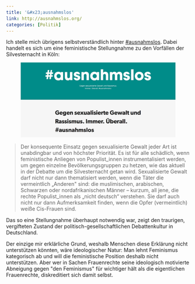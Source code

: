 ```yaml
---
title: '&#x23;ausnahmslos'
link: http://ausnahmslos.org/
categories: [Politik]
---
```


Ich stelle mich übrigens selbstverständlich hinter [#ausnahmslos](http://ausnahmslos.org/). Dabei handelt es sich um eine feministische Stellungnahme zu den Vorfällen der Silvesternacht in Köln:

<figure><img src='/images/ausnahmslos.jpg' /><figcaption></figcaption></figure>

> Der konsequente Einsatz gegen sexualisierte Gewalt jeder Art ist unabdingbar und von höchster Priorität. Es ist für alle schädlich, wenn feministische Anliegen von Populist_innen instrumentalisiert werden, um gegen einzelne Bevölkerungsgruppen zu hetzen, wie das aktuell in der Debatte um die Silvesternacht getan wird.
> Sexualisierte Gewalt darf nicht nur dann thematisiert werden, wenn die Täter die vermeintlich „Anderen" sind: die muslimischen, arabischen, Schwarzen oder nordafrikanischen Männer – kurzum, all jene, die rechte Populist_innen als „nicht deutsch“ verstehen. Sie darf auch nicht nur dann Aufmerksamkeit finden, wenn die Opfer (vermeintlich) weiße Cis-Frauen sind.

Das so eine Stellungnahme überhaupt notwendig war, zeigt den traurigen, vergifteten Zustand der politisch-gesellschaftlichen Debattenkultur in Deutschland.

Der einzige mir erklärliche Grund, weshalb Menschen diese Erklärung nicht unterstützen könnten, wäre ideologischer Natur: Man lehnt Feminismus kategorisch ab und will die feministische Position deshalb nicht unterstützen. Aber wer in Sachen Frauenrechte seine ideologisch motivierte Abneigung gegen "den Feminismus" für wichtiger hält als die eigentlichen Frauenrechte, diskreditiert sich damit selbst.